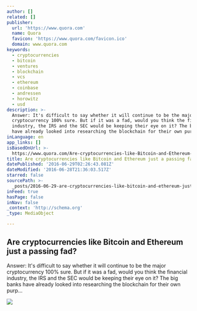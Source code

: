 ```yaml
---
author: []
related: []
publisher:
  url: 'https://www.quora.com'
  name: Quora
  favicon: 'https://www.quora.com/favicon.ico'
  domain: www.quora.com
keywords:
  - cryptocurrencies
  - bitcoin
  - ventures
  - blockchain
  - vcs
  - ethereum
  - coinbase
  - andressen
  - horowitz
  - usd
description: >-
  Answer: It's difficult to say whether it will continue to be the major
  cryptocurrency 100% sure. But if it was a fad, would you think the financial
  industry, the IRS and the SEC would be keeping their eye on it? The big banks
  have already looked into researching the blockchain for their own purp...
inLanguage: en
app_links: []
isBasedOnUrl: >-
  https://www.quora.com/Are-cryptocurrencies-like-Bitcoin-and-Ethereum-just-a-passing-fad
title: Are cryptocurrencies like Bitcoin and Ethereum just a passing fad?
datePublished: '2016-06-29T02:26:43.081Z'
dateModified: '2016-06-28T21:36:03.517Z'
starred: false
sourcePath: >-
  _posts/2016-06-29-are-cryptocurrencies-like-bitcoin-and-ethereum-just-a-passin.md
inFeed: true
hasPage: false
inNav: false
_context: 'http://schema.org'
_type: MediaObject

---
```

<article style=""><h1>Are cryptocurrencies like Bitcoin and Ethereum just a passing fad?</h1><p>Answer: It's difficult to say whether it will continue to be the major cryptocurrency 100% sure. But if it was a fad, would you think the financial industry, the IRS and the SEC would be keeping their eye on it? The big banks have already looked into researching the blockchain for their own purp...</p><img src="https://qsf.ec.quoracdn.net/-images.new_grid.fb_share_default.pnge6dde9cfa6e03c43.png" /></article>